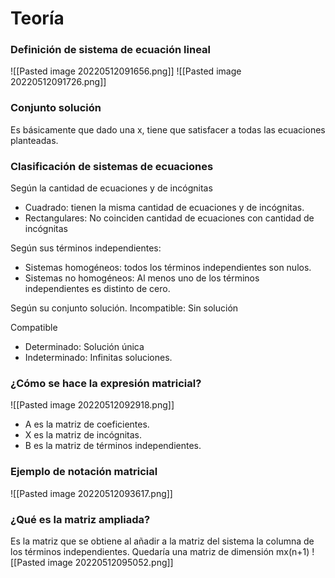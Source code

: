 # Teoría 

### Definición de sistema de ecuación lineal 


![[Pasted image 20220512091656.png]]
![[Pasted image 20220512091726.png]]




### Conjunto solución 
Es básicamente que dado una x, tiene que satisfacer a todas las ecuaciones planteadas. 




### Clasificación de sistemas de ecuaciones 
Según la cantidad de ecuaciones y de incógnitas
+ Cuadrado: tienen la misma cantidad de ecuaciones  y de incógnitas. 
+ Rectangulares: No coinciden cantidad de ecuaciones con cantidad de incógnitas




Según sus términos independientes: 
+ Sistemas homogéneos: todos los términos independientes son nulos.
+ Sistemas no homogéneos: Al menos uno de los términos independientes es distinto de cero.

Según su conjunto solución.
Incompatible: Sin solución


Compatible
+ Determinado: Solución única 
+ Indeterminado: Infinitas soluciones. 




### ¿Cómo se hace la expresión matricial?
![[Pasted image 20220512092918.png]]
+ A es la matriz de coeficientes. 
+ X es la matriz de incógnitas. 
+ B es la matriz de términos independientes. 


### Ejemplo de notación matricial 
 ![[Pasted image 20220512093617.png]]


### ¿Qué es la matriz ampliada?
Es la matriz que se obtiene al añadir a la matriz del sistema la columna de los términos independientes. Quedaría una matriz de dimensión mx(n+1)
![[Pasted image 20220512095052.png]]















